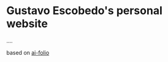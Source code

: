 # Gustavo Escobedo's personal website

....

based on [ai-folio](https://alshedivat.github.io/al-folio/)

